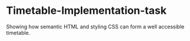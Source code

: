# Timetable-Implementation-task
Showing how semantic HTML and styling CSS can form a well accessible timetable. 
